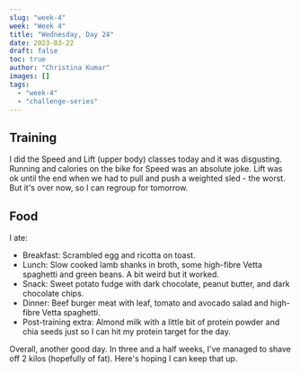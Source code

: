 ```yaml
---
slug: "week-4"
week: "Week 4"
title: "Wednesday, Day 24"
date: 2023-03-22
draft: false
toc: true
author: "Christina Kumar"
images: []
tags:
  - "week-4"
  - "challenge-series"
---
```


## Training

I did the Speed and Lift (upper body) classes today and it was disgusting. Running and calories on the bike for Speed was an absolute joke. Lift was ok until the end when we had to pull and push a weighted sled - the worst. But it's over now, so I can regroup for tomorrow.

## Food

I ate:

- Breakfast: Scrambled egg and ricotta on toast.
- Lunch: Slow cooked lamb shanks in broth, some high-fibre Vetta spaghetti and green beans. A bit weird but it worked.
- Snack: Sweet potato fudge with dark chocolate, peanut butter, and dark chocolate chips.
- Dinner: Beef burger meat with leaf, tomato and avocado salad and high-fibre Vetta spaghetti.
- Post-training extra: Almond milk with a little bit of protein powder and chia seeds just so I can hit my protein target for the day.

Overall, another good day. In three and a half weeks, I've managed to shave off 2 kilos (hopefully of fat). Here's hoping I can keep that up.
